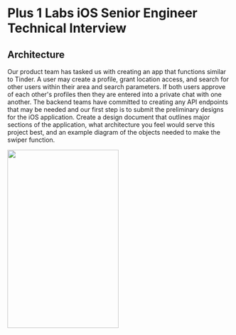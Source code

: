 # Plus 1 Labs iOS Senior Engineer Technical Interview #

## Architecture ##
Our product team has tasked us with creating an app that functions similar to Tinder.  A user may create a profile, grant location access, and search for other users within their area and search parameters.  If both users approve of each other's profiles then they are entered into a private chat with one another.  The backend teams have committed to creating any API endpoints that may be needed and our first step is to submit the preliminary designs for the iOS application.  Create a design document that outlines major sections of the application, what architecture you feel would serve this project best, and an example diagram of the objects needed to make the swiper function.


<img src="swiper.gif" data-canonical-src="swiper.gif" width="250" height="400" />
